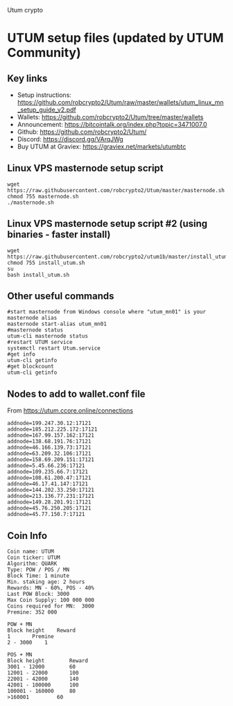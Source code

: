 Utum crypto

# UTUM setup files (updated by UTUM Community) 

## Key links
- Setup instructions: https://github.com/robcrypto2/Utum/raw/master/wallets/utum_linux_mn_setup_guide_v2.pdf
- Wallets: https://github.com/robcrypto2/Utum/tree/master/wallets
- Announcement: https://bitcointalk.org/index.php?topic=3471007.0
- Github: https://github.com/robcrypto2/Utum/
- Discord: https://discord.gg/VArqJWg
- Buy UTUM at Graviex: https://graviex.net/markets/utumbtc

## Linux VPS masternode setup script 
```
wget https://raw.githubusercontent.com/robcrypto2/Utum/master/masternode.sh 
chmod 755 masternode.sh 
./masternode.sh
```

## Linux VPS masternode setup script #2 (using binaries - faster install)
```
wget https://raw.githubusercontent.com/robcrypto2/utum1b/master/install_utum.sh
chmod 755 install_utum.sh 
su
bash install_utum.sh
```

## Other useful commands
```
#start masternode from Windows console where "utum_mn01" is your masternode alias
masternode start-alias utum_mn01
#masternode status
utum-cli masternode status
#restart UTUM service
systemctl restart Utum.service
#get info
utum-cli getinfo
#get blockcount
utum-cli getinfo
```

## Nodes to add to wallet.conf file
From https://utum.ccore.online/connections
```
addnode=199.247.30.12:17121
addnode=185.212.225.172:17121
addnode=167.99.157.162:17121
addnode=138.68.191.76:17121
addnode=46.166.139.73:17121
addnode=63.209.32.106:17121
addnode=158.69.209.151:17121
addnode=5.45.66.236:17121
addnode=109.235.66.7:17121
addnode=108.61.200.47:17121
addnode=46.17.41.147:17121
addnode=144.202.33.250:17121
addnode=213.136.77.231:17121
addnode=149.28.201.91:17121
addnode=45.76.250.205:17121
addnode=45.77.150.7:17121
```

## Coin Info
```
Coin name: UTUM
Coin ticker: UTUM
Algorithm: QUARK
Type: POW / POS / MN
Block Time: 1 minute
Min. staking age: 2 hours
Rewards: MN - 60%, POS - 40%
Last POW Block: 3000
Max Coin Supply: 100 000 000 
Coins required for MN:  3000
Premine: 352 000

POW + MN
Block height	Reward
1		Premine
2 - 3000	1

POS + MN
Block height		Reward
3001 - 12000		60
12001 - 22000		100
22001 - 42000		140
42001 - 100000		100
100001 - 160000		80
>160001			60
```
